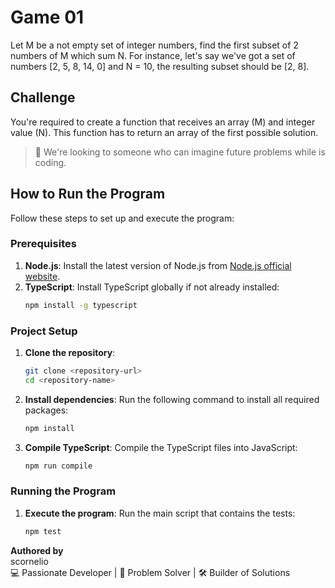 # Game 01

Let M be a not empty set of integer numbers, find the first subset of 2 numbers of M which sum N. For instance, let's say we've got a set of numbers [2, 5, 8, 14, 0] and N = 10, the resulting subset should be [2, 8].

## Challenge
You're required to create a function that receives an array (M) and integer value (N). This function has to return an array of the first possible solution.


> 🚨 We're looking to someone who can imagine future problems while is coding.

## How to Run the Program

Follow these steps to set up and execute the program:

### Prerequisites
1. **Node.js**: Install the latest version of Node.js from [Node.js official website](https://nodejs.org/).
2. **TypeScript**: Install TypeScript globally if not already installed:
   ```bash
   npm install -g typescript
### Project Setup

1. **Clone the repository**:
    ```bash
    git clone <repository-url>
    cd <repository-name>
2. **Install dependencies**: Run the following command to install all required packages:
    ```bash
    npm install
3. **Compile TypeScript**: Compile the TypeScript files into JavaScript:
    ```bash
    npm run compile
### Running the Program
1. **Execute the program**: Run the main script that contains the tests:
    ```bash
    npm test
**Authored by**  
scornelio  
💻 Passionate Developer | 🚀 Problem Solver | 🛠️ Builder of Solutions